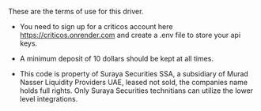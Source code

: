 These are the terms of use for this driver. 

-  You need to sign up for a criticos account here https://criticos.onrender.com   and create a .env file to store your api keys.

-  A minimum deposit of 10 dollars should be kept at all times.

-  This code is property of Suraya Securities SSA, a subsidiary of Murad Nasser Liquidity Providers UAE, leased not sold, the companies name holds full rights. Only Suraya Securities technitians can utilize the lower level integrations. 


